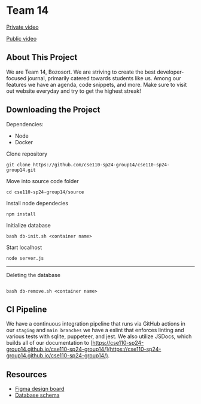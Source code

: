 # Team 14

[Private video](https://youtu.be/KRZFOjeSvd4)

[Public video](https://youtu.be/m8A1SdFYKyE)

## About This Project

We are Team 14, Bozosort. We are striving to create the best developer-focused journal, primarily catered towards students like us. Among our features we have an agenda, code snippets, and more. Make sure to visit out website everyday and try to get the highest streak!


## Downloading the Project

Dependencies: 
- Node
- Docker

Clone repository

```
git clone https://github.com/cse110-sp24-group14/cse110-sp24-group14.git
```

Move into source code folder

```
cd cse110-sp24-group14/source
```

Install node dependecies

```
npm install
```

Initialize database 

```
bash db-init.sh <container name>
```

Start localhost

```
node server.js
```
<hr>

Deleting the database

```

bash db-remove.sh <container name>
```

## CI Pipeline

We have a continuous integration pipeline that runs via GitHub actions in our `staging` and `main branches` we have a eslint that enforces linting and various tests with sqlite, puppeteer, and jest. We also utilize JSDocs, which builds all of our documentation to [https://cse110-sp24-group14.github.io/cse110-sp24-group14/](https://cse110-sp24-group14.github.io/cse110-sp24-group14/). 

## Resources

- [Figma design board](https://www.figma.com/design/zNVxTEwExahDGpp1mrBVRq/CSE-110-To-do-List)
- [Database schema](https://github.com/cse110-sp24-group14/cse110-sp24-group14/blob/main/specs/adr/052124-db-schema.md)
